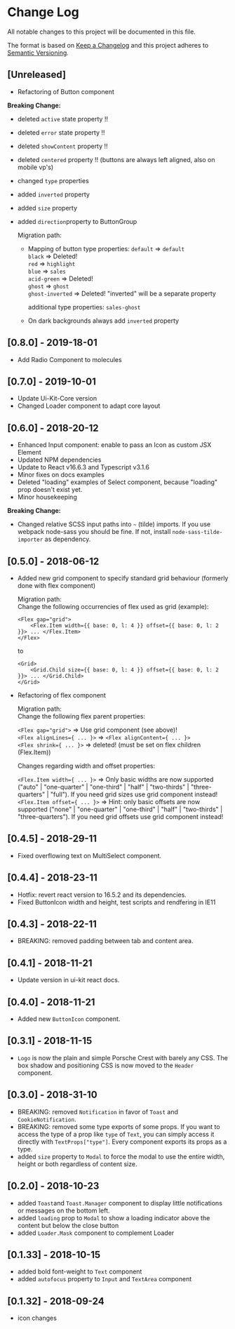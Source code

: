 # Change Log

All notable changes to this project will be documented in this file.

The format is based on [Keep a Changelog](http://keepachangelog.com/) and this project adheres to [Semantic Versioning](http://semver.org/).

## [Unreleased]

- Refactoring of Button component

__Breaking Change:__ 
- deleted `active` state property !!
- deleted `error` state property !!
- deleted `showContent` property !!
- deleted `centered` property !! (buttons are always left aligned, also on mobile vp's)
- changed `type` properties
- added `inverted` property
- added `size` property
- added `direction`property to ButtonGroup

    Migration path:  
    - Mapping of button type properties:
        `default` => `default`  
        `black` => Deleted!  
        `red` => `highlight`  
        `blue` => `sales`  
        `acid-green` => Deleted!  
        `ghost` => `ghost`  
        `ghost-inverted` => Deleted! "inverted" will be a separate property  
        
        additional type properties:
        `sales-ghost`  
        
    - On dark backgrounds always add `inverted` property
        

## [0.8.0] - 2019-18-01
- Add Radio Component to molecules

## [0.7.0] - 2019-10-01
- Update Ui-Kit-Core version
- Changed Loader component to adapt core layout

## [0.6.0] - 2018-20-12
- Enhanced Input component: enable to pass an Icon as custom JSX Element
- Updated NPM dependencies
- Update to React v16.6.3 and Typescript v3.1.6
- Minor fixes on docs examples
- Deleted "loading" examples of Select component, because "loading" prop doesn't exist yet.
- Minor housekeeping

__Breaking Change:__ 
- Changed relative SCSS input paths into `~` (tilde) imports. If you use webpack node-sass you should be fine. If not, install `node-sass-tilde-importer` as dependency.

## [0.5.0] - 2018-06-12

- Added new grid component to specify standard grid behaviour (formerly done with flex component)  

    Migration path:  
    Change the following occurrencies of flex used as grid (example):
    
    ```
    <Flex gap="grid">
        <Flex.Item width={{ base: 0, l: 4 }} offset={{ base: 0, l: 2 }}> ... </Flex.Item>
    </Flex>
    ```
    
    to
    
    ```
    <Grid>
        <Grid.Child size={{ base: 0, l: 4 }} offset={{ base: 0, l: 2 }}> ... </Grid.Child>
    </Grid>
    ```

- Refactoring of flex component  

    Migration path:  
    Change the following flex parent properties:  
    
    `<Flex gap="grid">` => Use grid component (see above)!  
    `<Flex alignLines={ ... }>` => `<Flex alignContent={ ... }>`  
    `<Flex shrink={ ... }>` => deleted! (must be set on flex children (Flex.Item))  
    
    Changes regarding width and offset properties:  
    
    `<Flex.Item width={ ... }>` => Only basic widths are now supported ("auto" | "one-quarter" | "one-third" | "half" | "two-thirds" | "three-quarters" | "full"). If you need grid sizes use grid component instead!  
    `<Flex.Item offset={ ... }>` => Hint: only basic offsets are now supported ("none" | "one-quarter" | "one-third" | "half" | "two-thirds" | "three-quarters"). If you need grid offsets use grid component instead!  


## [0.4.5] - 2018-29-11

-   Fixed overflowing text on MultiSelect component.

## [0.4.4] - 2018-23-11

-   Hotfix: revert react version to 16.5.2 and its dependencies.
-   Fixed ButtonIcon width and height, test scripts and rendfering in IE11 

## [0.4.3] - 2018-22-11

-   BREAKING: removed padding between tab and content area.

## [0.4.1] - 2018-11-21

- Update version in ui-kit react docs.

## [0.4.0] - 2018-11-21

-   Added new `ButtonIcon` component.

## [0.3.1] - 2018-11-15

-   `Logo` is now the plain and simple Porsche Crest with barely any CSS. The box shadow and positioning CSS is now moved to the `Header` component.

## [0.3.0] - 2018-31-10

-   BREAKING: removed `Notification` in favor of `Toast` and `CookieNotification`.
-   BREAKING: removed some type exports of some props. If you want to access the type of a prop like `type` of `Text`, you can simply access it directly with `TextProps["type"]`. Every component exports its props as a type.
-   added `size` property to `Modal` to force the modal to use the entire width, height or both regardless of content size.

## [0.2.0] - 2018-10-23

-   added `Toast`and `Toast.Manager` component to display little notifications or messages on the bottom left.
-   added `loading` prop to `Modal` to show a loading indicator above the content but below the close button
-   added `Loader.Mask` component to complement Loader

## [0.1.33] - 2018-10-15

-   added bold font-weight to `Text` component
-   added `autofocus` property to `Input` and `TextArea` component

## [0.1.32] - 2018-09-24

-   icon changes
